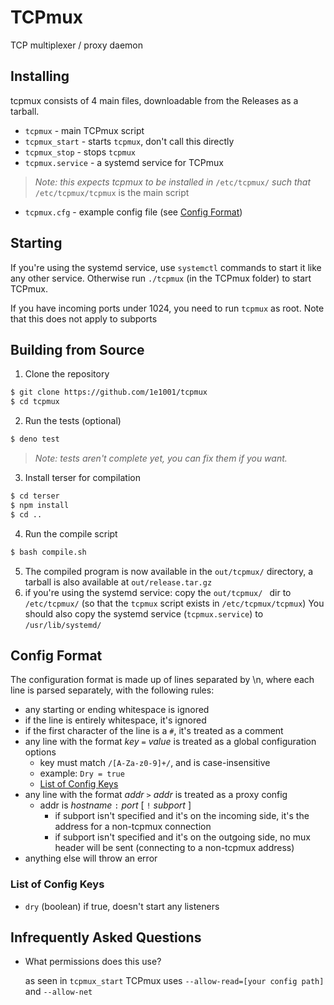# TCPmux
TCP multiplexer / proxy daemon

## Installing
tcpmux consists of 4 main files, downloadable from the Releases as a tarball.
- `tcpmux` - main TCPmux script
- `tcpmux_start` - starts `tcpmux`, don't call this directly
- `tcpmux_stop` - stops `tcpmux`
- `tcpmux.service` - a systemd service for TCPmux
> *Note: this expects tcpmux to be installed in* `/etc/tcpmux/` *such that* `/etc/tcpmux/tcpmux` is the main script
- `tcpmux.cfg` - example config file (see [Config Format](#config-format))

## Starting
If you're using the systemd service, use `systemctl` commands to start it like any other service. Otherwise run `./tcpmux` (in the TCPmux folder) to start TCPmux.

If you have incoming ports under 1024, you need to run `tcpmux` as root. Note that this does not apply to subports

## Building from Source
1. Clone the repository
```sh
$ git clone https://github.com/1e1001/tcpmux
$ cd tcpmux
```
2. Run the tests (optional)
```sh
$ deno test
```
> *Note: tests aren't complete yet, you can fix them if you want.*
3. Install terser for compilation
```sh
$ cd terser
$ npm install
$ cd ..
```
4. Run the compile script
```sh
$ bash compile.sh
```
5. The compiled program is now available in the `out/tcpmux/` directory, a tarball is also available at `out/release.tar.gz`
6. if you're using the systemd service: copy the `out/tcpmux/ ` dir to `/etc/tcpmux/` (so that the `tcpmux` script exists in `/etc/tcpmux/tcpmux`) You should also copy the systemd service (`tcpmux.service`) to `/usr/lib/systemd/`

## Config Format
The configuration format is made up of lines separated by \n, where each line is parsed separately, with the following rules:
- any starting or ending whitespace is ignored
- if the line is entirely whitespace, it's ignored
- if the first character of the line is a `#`, it's treated as a comment
- any line with the format *key* `=` *value* is treated as a global configuration options
	- key must match `/[A-Za-z0-9]+/`, and is case-insensitive
	- example: `Dry = true`
	- [List of Config Keys](#list-of-config-keys)
- any line with the format *addr* `>` *addr* is treated as a proxy config
	- addr is *hostname* `:` *port* [ `!` *subport* ]
		- if subport isn't specified and it's on the incoming side, it's the address for a non-tcpmux connection
		- if subport isn't specified and it's on the outgoing side, no mux header will be sent (connecting to a non-tcpmux address)
- anything else will throw an error

### List of Config Keys
- `dry` (boolean) if true, doesn't start any listeners

## Infrequently Asked Questions

- What permissions does this use?

	as seen in `tcpmux_start` TCPmux uses `--allow-read=[your config path]` and `--allow-net`
